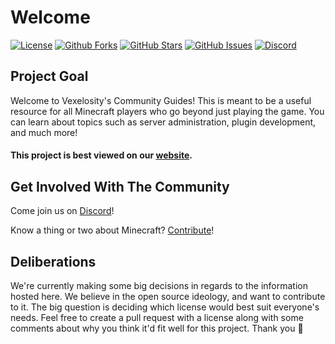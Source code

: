 # Welcome

[![License](https://img.shields.io/github/license/Vexelosity/CommunityGuides)](https://img.shields.io/github/license/Vexelosity/CommunityGuides) [![Github Forks](https://img.shields.io/github/forks/Vexelosity/CommunityGuides)](https://github.com/Vexelosity/CommunityGuides/network/members) [![GitHub Stars](https://img.shields.io/github/stars/Vexelosity/CommunityGuides)](https://github.com/Vexelosity/CommunityGuides/stargazers) [![GitHub Issues](https://img.shields.io/github/issues/Vexelosity/CommunityGuides)](https://github.com/Vexelosity/CommunityGuides/issues) [![Discord](https://img.shields.io/discord/693992573294870639.svg)](https://discord.com/invite/QW2m6bYG4S)

## Project Goal

Welcome to Vexelosity's Community Guides! This is meant to be a useful resource for all Minecraft players who go beyond just playing the game. You can learn about topics such as server administration, plugin development, and much more!

#### This project is best viewed on our [website](https://guides.vexelosity.com/).

## Get Involved With The Community

Come join us on [Discord](https://discord.com/invite/QW2m6bYG4S)!

Know a thing or two about Minecraft? [Contribute](contributing.md)!

## Deliberations

We're currently making some big decisions in regards to the information hosted here. We believe in the open source ideology, and want to contribute to it. The big question is deciding which license would best suit everyone's needs. Feel free to create a pull request with a license along with some comments about why you think it'd fit well for this project. Thank you 💖


